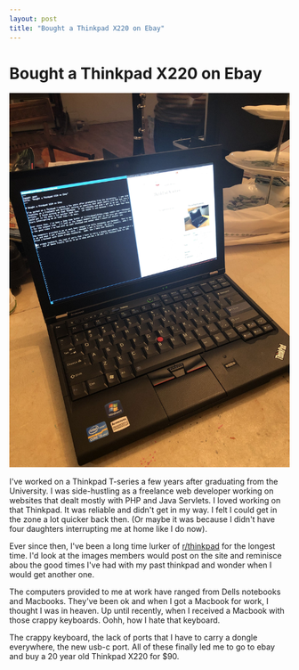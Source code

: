 ```yaml
--- 
layout: post
title: "Bought a Thinkpad X220 on Ebay"
---
```


# Bought a Thinkpad X220 on Ebay

![ibm-thinkpad-x220](/assets/bought-thinkpad-x220.jpg)

I've worked on a Thinkpad T-series a few years after graduating from the University.  I was side-hustling as a freelance web developer working on websites that dealt mostly with PHP and Java Servlets.  I loved working on that Thinkpad.  It was reliable and didn't get in my way. I felt I could get in the zone a lot quicker back then.  (Or maybe it was because I didn't have four daughters interrupting me at home like I do now).  

Ever since then, I've been a long time lurker of [r/thinkpad](https://www.reddit.com/r/thinkpad/) for the longest time.  I'd look at the images members would post on the site and reminisce abou the good times I've had with my past thinkpad and wonder when I would get another one.

The computers provided to me at work have ranged from Dells notebooks and Macbooks.  They've been ok and when I got a Macbook for work, I thought I was in heaven. Up until recently, when I received a Macbook with those crappy keyboards.  Oohh, how I hate that keyboard. 

The crappy keyboard, the lack of ports that I have to carry a dongle everywhere, the new usb-c port.  All of these finally led me to go to ebay and buy a 20 year old Thinkpad X220 for $90.  

